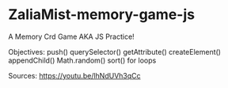 # ZaliaMist-memory-game-js
A Memory Crd Game AKA JS Practice!




Objectives:
push()
querySelector()
getAttribute()
createElement()
appendChild()
Math.random()
sort()
for loops


Sources:
https://youtu.be/lhNdUVh3qCc
